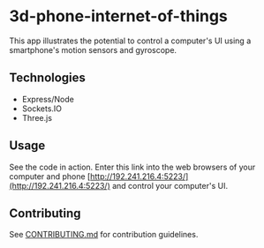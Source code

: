 # 3d-phone-internet-of-things

This app illustrates the potential to control a computer's UI using a smartphone's motion sensors and gyroscope.

## Technologies
* Express/Node
* Sockets.IO
* Three.js

## Usage

See the code in action. Enter this link into the web browsers of your computer and phone [http://192.241.216.4:5223/](http://192.241.216.4:5223/) and control your computer's UI.

## Contributing

See [CONTRIBUTING.md](CONTRIBUTING.md) for contribution guidelines.
